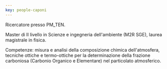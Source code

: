 ```yaml
---
key: people-caponi
---
```


Ricercatore presso PM_TEN. 

Master di II livello in Scienze e ingegneria dell'ambiente (M2R SGE), laurea magistrale in fisica. 

Competenze: misura e analisi della composizione chimica dell'atmosfera, tecniche ottiche e termo-ottiche per la determinazione della frazione carboniosa (Carbonio Organico e Elementare) nel particolato atmosferico.